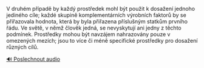 
V druhém případě by každý prostředek mohl být použit k dosažení jednoho jediného cíle; každé skupině komplementárních výrobních faktorů by se přiřazovala hodnota, která by byla přiřazena příslušným statkům prvního řádu. Ve světě, v němž člověk jedná, se nevyskytují ani jedny z těchto podmínek. Prostředky mohou být navzájem nahrazovány pouze v omezených mezích; jsou to více či méně specifické prostředky pro dosažení různých cílů.

[🔊 Poslechnout audio](/data/7-paragraphs/audio/chapter_42/para_006-V-druhm-ppad-by-kad-prostedek-mohl-bt-pou.mp3)
